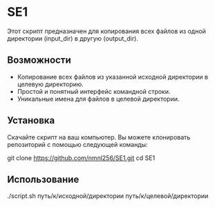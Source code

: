 # SE1

Этот скрипт предназначен для копирования всех файлов из одной директории (input_dir) в другую (output_dir).

## Возможности

- Копирование всех файлов из указанной исходной директории в целевую директорию.
- Простой и понятный интерфейс командной строки.
- Уникальные имена для файлов в целевой директории.

## Установка

Скачайте скрипт на ваш компьютер. Вы можете клонировать репозиторий с помощью следующей команды:

git clone https://github.com/nmnl256/SE1.git
cd SE1

## Использование

./script.sh путь/к/исходной/директории путь/к/целевой/директории
